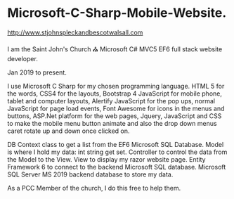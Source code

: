 # Microsoft-C-Sharp-Mobile-Website. 

http://www.stjohnspleckandbescotwalsall.com

I am the Saint John's Church ⛪️ Microsoft C# MVC5 EF6 full stack website developer.

Jan 2019 to present. 

I use Microsoft C Sharp for my chosen programming language. 
HTML 5 for the words, CSS4 for the layouts, 
Bootstrap 4 JavaScript for mobile phone, tablet and computer layouts, 
Alertify JavaScript for the pop ups, 
normal JavaScript for page load events, 
Font Awesome for icons in the menus and buttons, 
ASP.Net platform for the web pages, 
Jquery, JavaScript and CSS to make the mobile
menu button animate and also the drop down menus caret
rotate up and down once clicked on. 

DB Context class to get a list from the EF6 Microsoft SQL Database.
Model is where I hold my data: int string get set.
Controller to control the data from the Model to the View.
View to display my razor website page.
Entity Framework 6 to connect to the backend Microsoft SQL database.
Microsoft SQL Server MS 2019 backend database to store my data. 

As a PCC Member of the church, I do this free to help them.
